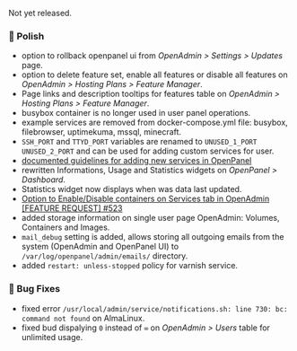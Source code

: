 Not yet released.

### 💅 Polish
- option to rollback openpanel ui from *OpenAdmin > Settings > Updates* page.
- option to delete feature set, enable all features or disable all features on *OpenAdmin > Hosting Plans > Feature Manager*.
- Page links and description tooltips for features table on *OpenAdmin > Hosting Plans > Feature Manager*.
- busybox container is no longer used in user panel operations.
- example services are removed from docker-compose.yml file: busybox, filebrowser, uptimekuma, mssql, minecraft.
- `SSH_PORT` and `TTYD_PORT` variables are renamed to `UNUSED_1_PORT` `UNUSED_2_PORT` and can be used for adding custom services for user.
- [documented guidelines for adding new services in OpenPanel](https://dev.openpanel.com/images/)
- rewritten Informations, Usage and Statistics widgets on *OpenPanel > Dashboard*.
- Statistics widget now displays when was data last updated.
- [Option to Enable/Disable containers on Services tab in OpenAdmin [FEATURE REQUEST] #523](https://github.com/stefanpejcic/OpenPanel/issues/523)
- added storage information on single user page OpenAdmin: Volumes, Containers and Images.
- `mail_debug` setting is added, allows storing all outgoing emails from the system (OpenAdmin and OpenPanel UI) to `/var/log/openpanel/admin/emails/` directory.
- added `restart: unless-stopped` policy for varnish service.

### 🐛 Bug Fixes
- fixed error `/usr/local/admin/service/notifications.sh: line 730: bc: command not found` on AlmaLinux.
- fixed bud dispalying `0` instead of `∞` on *OpenAdmin > Users* table for unlimited usage.
